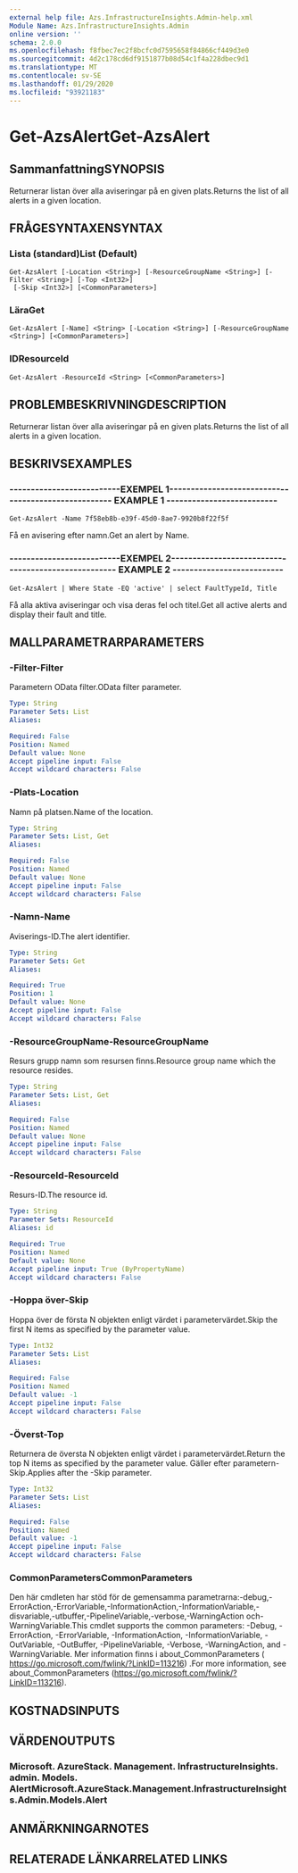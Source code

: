 ```yaml
---
external help file: Azs.InfrastructureInsights.Admin-help.xml
Module Name: Azs.InfrastructureInsights.Admin
online version: ''
schema: 2.0.0
ms.openlocfilehash: f8fbec7ec2f8bcfc0d7595658f84866cf449d3e0
ms.sourcegitcommit: 4d2c178cd6df9151877b08d54c1f4a228dbec9d1
ms.translationtype: MT
ms.contentlocale: sv-SE
ms.lasthandoff: 01/29/2020
ms.locfileid: "93921183"
---
```

# <span data-ttu-id="25f66-101">Get-AzsAlert</span><span class="sxs-lookup"><span data-stu-id="25f66-101">Get-AzsAlert</span></span>

## <span data-ttu-id="25f66-102">Sammanfattning</span><span class="sxs-lookup"><span data-stu-id="25f66-102">SYNOPSIS</span></span>
<span data-ttu-id="25f66-103">Returnerar listan över alla aviseringar på en given plats.</span><span class="sxs-lookup"><span data-stu-id="25f66-103">Returns the list of all alerts in a given location.</span></span>

## <span data-ttu-id="25f66-104">FRÅGESYNTAXEN</span><span class="sxs-lookup"><span data-stu-id="25f66-104">SYNTAX</span></span>

### <span data-ttu-id="25f66-105">Lista (standard)</span><span class="sxs-lookup"><span data-stu-id="25f66-105">List (Default)</span></span>
```
Get-AzsAlert [-Location <String>] [-ResourceGroupName <String>] [-Filter <String>] [-Top <Int32>]
 [-Skip <Int32>] [<CommonParameters>]
```

### <span data-ttu-id="25f66-106">Lära</span><span class="sxs-lookup"><span data-stu-id="25f66-106">Get</span></span>
```
Get-AzsAlert [-Name] <String> [-Location <String>] [-ResourceGroupName <String>] [<CommonParameters>]
```

### <span data-ttu-id="25f66-107">ID</span><span class="sxs-lookup"><span data-stu-id="25f66-107">ResourceId</span></span>
```
Get-AzsAlert -ResourceId <String> [<CommonParameters>]
```

## <span data-ttu-id="25f66-108">PROBLEMBESKRIVNING</span><span class="sxs-lookup"><span data-stu-id="25f66-108">DESCRIPTION</span></span>
<span data-ttu-id="25f66-109">Returnerar listan över alla aviseringar på en given plats.</span><span class="sxs-lookup"><span data-stu-id="25f66-109">Returns the list of all alerts in a given location.</span></span>

## <span data-ttu-id="25f66-110">BESKRIVS</span><span class="sxs-lookup"><span data-stu-id="25f66-110">EXAMPLES</span></span>

### <span data-ttu-id="25f66-111">--------------------------EXEMPEL 1--------------------------</span><span class="sxs-lookup"><span data-stu-id="25f66-111">-------------------------- EXAMPLE 1 --------------------------</span></span>
```
Get-AzsAlert -Name 7f58eb8b-e39f-45d0-8ae7-9920b8f22f5f
```

<span data-ttu-id="25f66-112">Få en avisering efter namn.</span><span class="sxs-lookup"><span data-stu-id="25f66-112">Get an alert by Name.</span></span>

### <span data-ttu-id="25f66-113">--------------------------EXEMPEL 2--------------------------</span><span class="sxs-lookup"><span data-stu-id="25f66-113">-------------------------- EXAMPLE 2 --------------------------</span></span>
```
Get-AzsAlert | Where State -EQ 'active' | select FaultTypeId, Title
```

<span data-ttu-id="25f66-114">Få alla aktiva aviseringar och visa deras fel och titel.</span><span class="sxs-lookup"><span data-stu-id="25f66-114">Get all active alerts and display their fault and title.</span></span>

## <span data-ttu-id="25f66-115">MALLPARAMETRAR</span><span class="sxs-lookup"><span data-stu-id="25f66-115">PARAMETERS</span></span>

### <span data-ttu-id="25f66-116">-Filter</span><span class="sxs-lookup"><span data-stu-id="25f66-116">-Filter</span></span>
<span data-ttu-id="25f66-117">Parametern OData filter.</span><span class="sxs-lookup"><span data-stu-id="25f66-117">OData filter parameter.</span></span>

```yaml
Type: String
Parameter Sets: List
Aliases: 

Required: False
Position: Named
Default value: None
Accept pipeline input: False
Accept wildcard characters: False
```

### <span data-ttu-id="25f66-118">-Plats</span><span class="sxs-lookup"><span data-stu-id="25f66-118">-Location</span></span>
<span data-ttu-id="25f66-119">Namn på platsen.</span><span class="sxs-lookup"><span data-stu-id="25f66-119">Name of the location.</span></span>

```yaml
Type: String
Parameter Sets: List, Get
Aliases: 

Required: False
Position: Named
Default value: None
Accept pipeline input: False
Accept wildcard characters: False
```

### <span data-ttu-id="25f66-120">-Namn</span><span class="sxs-lookup"><span data-stu-id="25f66-120">-Name</span></span>
<span data-ttu-id="25f66-121">Aviserings-ID.</span><span class="sxs-lookup"><span data-stu-id="25f66-121">The alert identifier.</span></span>

```yaml
Type: String
Parameter Sets: Get
Aliases: 

Required: True
Position: 1
Default value: None
Accept pipeline input: False
Accept wildcard characters: False
```

### <span data-ttu-id="25f66-122">-ResourceGroupName</span><span class="sxs-lookup"><span data-stu-id="25f66-122">-ResourceGroupName</span></span>
<span data-ttu-id="25f66-123">Resurs grupp namn som resursen finns.</span><span class="sxs-lookup"><span data-stu-id="25f66-123">Resource group name which the resource resides.</span></span>

```yaml
Type: String
Parameter Sets: List, Get
Aliases: 

Required: False
Position: Named
Default value: None
Accept pipeline input: False
Accept wildcard characters: False
```

### <span data-ttu-id="25f66-124">-ResourceId</span><span class="sxs-lookup"><span data-stu-id="25f66-124">-ResourceId</span></span>
<span data-ttu-id="25f66-125">Resurs-ID.</span><span class="sxs-lookup"><span data-stu-id="25f66-125">The resource id.</span></span>

```yaml
Type: String
Parameter Sets: ResourceId
Aliases: id

Required: True
Position: Named
Default value: None
Accept pipeline input: True (ByPropertyName)
Accept wildcard characters: False
```

### <span data-ttu-id="25f66-126">-Hoppa över</span><span class="sxs-lookup"><span data-stu-id="25f66-126">-Skip</span></span>
<span data-ttu-id="25f66-127">Hoppa över de första N objekten enligt värdet i parametervärdet.</span><span class="sxs-lookup"><span data-stu-id="25f66-127">Skip the first N items as specified by the parameter value.</span></span>

```yaml
Type: Int32
Parameter Sets: List
Aliases: 

Required: False
Position: Named
Default value: -1
Accept pipeline input: False
Accept wildcard characters: False
```

### <span data-ttu-id="25f66-128">-Överst</span><span class="sxs-lookup"><span data-stu-id="25f66-128">-Top</span></span>
<span data-ttu-id="25f66-129">Returnera de översta N objekten enligt värdet i parametervärdet.</span><span class="sxs-lookup"><span data-stu-id="25f66-129">Return the top N items as specified by the parameter value.</span></span>
<span data-ttu-id="25f66-130">Gäller efter parametern-Skip.</span><span class="sxs-lookup"><span data-stu-id="25f66-130">Applies after the -Skip parameter.</span></span>

```yaml
Type: Int32
Parameter Sets: List
Aliases: 

Required: False
Position: Named
Default value: -1
Accept pipeline input: False
Accept wildcard characters: False
```

### <span data-ttu-id="25f66-131">CommonParameters</span><span class="sxs-lookup"><span data-stu-id="25f66-131">CommonParameters</span></span>
<span data-ttu-id="25f66-132">Den här cmdleten har stöd för de gemensamma parametrarna:-debug,-ErrorAction,-ErrorVariable,-InformationAction,-InformationVariable,-disvariable,-utbuffer,-PipelineVariable,-verbose,-WarningAction och-WarningVariable.</span><span class="sxs-lookup"><span data-stu-id="25f66-132">This cmdlet supports the common parameters: -Debug, -ErrorAction, -ErrorVariable, -InformationAction, -InformationVariable, -OutVariable, -OutBuffer, -PipelineVariable, -Verbose, -WarningAction, and -WarningVariable.</span></span> <span data-ttu-id="25f66-133">Mer information finns i about_CommonParameters ( https://go.microsoft.com/fwlink/?LinkID=113216) .</span><span class="sxs-lookup"><span data-stu-id="25f66-133">For more information, see about_CommonParameters (https://go.microsoft.com/fwlink/?LinkID=113216).</span></span>

## <span data-ttu-id="25f66-134">KOSTNADS</span><span class="sxs-lookup"><span data-stu-id="25f66-134">INPUTS</span></span>

## <span data-ttu-id="25f66-135">VÄRDEN</span><span class="sxs-lookup"><span data-stu-id="25f66-135">OUTPUTS</span></span>

### <span data-ttu-id="25f66-136">Microsoft. AzureStack. Management. InfrastructureInsights. admin. Models. Alert</span><span class="sxs-lookup"><span data-stu-id="25f66-136">Microsoft.AzureStack.Management.InfrastructureInsights.Admin.Models.Alert</span></span>

## <span data-ttu-id="25f66-137">ANMÄRKNINGAR</span><span class="sxs-lookup"><span data-stu-id="25f66-137">NOTES</span></span>

## <span data-ttu-id="25f66-138">RELATERADE LÄNKAR</span><span class="sxs-lookup"><span data-stu-id="25f66-138">RELATED LINKS</span></span>

